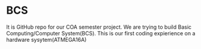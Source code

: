 # BCS
It is GitHub repo for our COA semester project.
We are trying to build Basic Computing/Computer System(BCS).
This is our first coding expierience on a hardware sysytem(ATMEGA16A)